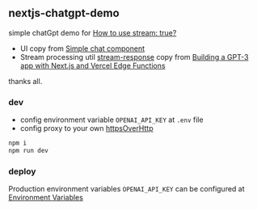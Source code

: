 ## nextjs-chatgpt-demo

simple chatGpt demo for [How to use stream: true?](https://github.com/openai/openai-node/issues/18)

- UI copy from [Simple chat component](https://tailwindcomponents.com/component/chat)
- Stream processing util [stream-response](./src/utils/stream-response.util.ts) copy from [Building a GPT-3 app with Next.js and Vercel Edge Functions](https://vercel.com/blog/gpt-3-app-next-js-vercel-edge-functions)

thanks all.

### dev

- config environment variable `OPENAI_API_KEY` at `.env` file
- config proxy to your own [httpsOverHttp](./src/app/api/hello/route.ts#L5-L10)

```bash
npm i
npm run dev
```

### deploy

Production environment variables `OPENAI_API_KEY` can be configured at [Environment Variables](https://vercel.com/docs/concepts/projects/environment-variables)
